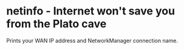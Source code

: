 netinfo - Internet won't save you from the Plato cave
=====================================================
Prints your WAN IP address and NetworkManager connection name.

